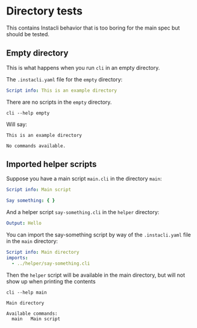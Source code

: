 # Directory tests

This contains Instacli behavior that is too boring for the main spec but should be tested.

## Empty directory

This is what happens when you run `cli` in an empty directory.

The `.instacli.yaml` file for the `empty` directory:

```yaml file:empty/.instacli.yaml
Script info: This is an example directory
```

There are no scripts in the `empty` directory.

```shell cli
cli --help empty
```

Will say:

```output
This is an example directory

No commands available.
```

## Imported helper scripts

Suppose you have a main script `main.cli` in the directory `main`:

```yaml file:main/main.cli
Script info: Main script

Say something: { }
```

And a helper script `say-something.cli` in the `helper` directory:

```yaml file:helper/helper.cli
Output: Hello
```

You can import the say-something script by way of the `.instacli.yaml` file in the `main` directory:

```yaml file:main/.instacli.yaml
Script info: Main directory
imports:
  - ../helper/say-something.cli
```

Then the `helper` script will be available in the main directory, but will not show up when printing the contents

```shell cli
cli --help main
```

```output
Main directory

Available commands:
  main   Main script
```
